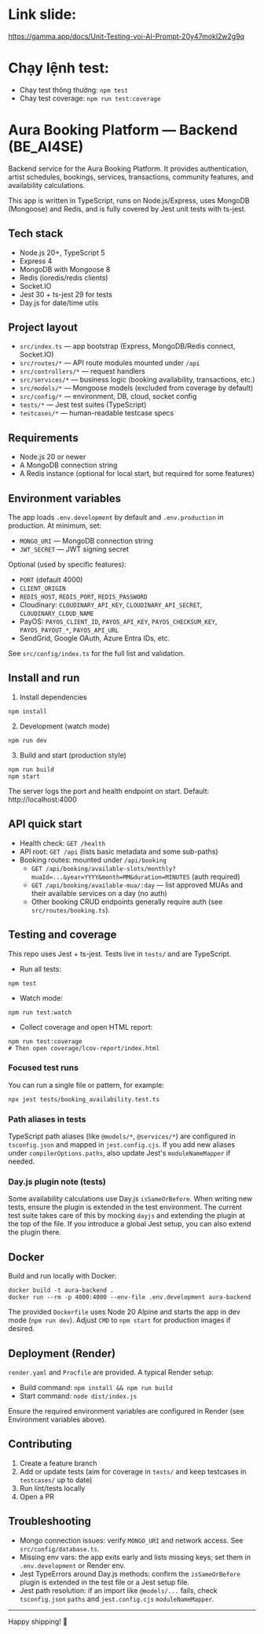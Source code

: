 # Link slide:

https://gamma.app/docs/Unit-Testing-voi-AI-Prompt-20y47mokl2w2g9q

# Chạy lệnh test:

- Chạy test thông thường: `npm test`
- Chay test coverage: `npm run test:coverage`

# Aura Booking Platform — Backend (BE_AI4SE)

Backend service for the Aura Booking Platform. It provides authentication, artist schedules, bookings, services, transactions, community features, and availability calculations.

This app is written in TypeScript, runs on Node.js/Express, uses MongoDB (Mongoose) and Redis, and is fully covered by Jest unit tests with ts-jest.

## Tech stack

- Node.js 20+, TypeScript 5
- Express 4
- MongoDB with Mongoose 8
- Redis (ioredis/redis clients)
- Socket.IO
- Jest 30 + ts-jest 29 for tests
- Day.js for date/time utils

## Project layout

- `src/index.ts` — app bootstrap (Express, MongoDB/Redis connect, Socket.IO)
- `src/routes/*` — API route modules mounted under `/api`
- `src/controllers/*` — request handlers
- `src/services/*` — business logic (booking availability, transactions, etc.)
- `src/models/*` — Mongoose models (excluded from coverage by default)
- `src/config/*` — environment, DB, cloud, socket config
- `tests/*` — Jest test suites (TypeScript)
- `testcases/*` — human-readable testcase specs

## Requirements

- Node.js 20 or newer
- A MongoDB connection string
- A Redis instance (optional for local start, but required for some features)

## Environment variables

The app loads `.env.development` by default and `.env.production` in production. At minimum, set:

- `MONGO_URI` — MongoDB connection string
- `JWT_SECRET` — JWT signing secret

Optional (used by specific features):

- `PORT` (default 4000)
- `CLIENT_ORIGIN`
- `REDIS_HOST`, `REDIS_PORT`, `REDIS_PASSWORD`
- Cloudinary: `CLOUDINARY_API_KEY`, `CLOUDINARY_API_SECRET`, `CLOUDINARY_CLOUD_NAME`
- PayOS: `PAYOS_CLIENT_ID`, `PAYOS_API_KEY`, `PAYOS_CHECKSUM_KEY`, `PAYOS_PAYOUT_*`, `PAYOS_API_URL`
- SendGrid, Google OAuth, Azure Entra IDs, etc.

See `src/config/index.ts` for the full list and validation.

## Install and run

1. Install dependencies

```
npm install
```

2. Development (watch mode)

```
npm run dev
```

3. Build and start (production style)

```
npm run build
npm start
```

The server logs the port and health endpoint on start. Default: http://localhost:4000

## API quick start

- Health check: `GET /health`
- API root: `GET /api` (lists basic metadata and some sub-paths)
- Booking routes: mounted under `/api/booking`
  - `GET /api/booking/available-slots/monthly?muaId=...&year=YYYY&month=MM&duration=MINUTES` (auth required)
  - `GET /api/booking/available-mua/:day` — list approved MUAs and their available services on a day (no auth)
  - Other booking CRUD endpoints generally require auth (see `src/routes/booking.ts`).

## Testing and coverage

This repo uses Jest + ts-jest. Tests live in `tests/` and are TypeScript.

- Run all tests:

```
npm test
```

- Watch mode:

```
npm run test:watch
```

- Collect coverage and open HTML report:

```
npm run test:coverage
# Then open coverage/lcov-report/index.html
```

### Focused test runs

You can run a single file or pattern, for example:

```
npx jest tests/booking_availability.test.ts
```

### Path aliases in tests

TypeScript path aliases (like `@models/*`, `@services/*`) are configured in `tsconfig.json` and mapped in `jest.config.cjs`. If you add new aliases under `compilerOptions.paths`, also update Jest's `moduleNameMapper` if needed.

### Day.js plugin note (tests)

Some availability calculations use Day.js `isSameOrBefore`. When writing new tests, ensure the plugin is extended in the test environment. The current test suite takes care of this by mocking `dayjs` and extending the plugin at the top of the file. If you introduce a global Jest setup, you can also extend the plugin there.

## Docker

Build and run locally with Docker:

```
docker build -t aura-backend .
docker run --rm -p 4000:4000 --env-file .env.development aura-backend
```

The provided `Dockerfile` uses Node 20 Alpine and starts the app in dev mode (`npm run dev`). Adjust `CMD` to `npm start` for production images if desired.

## Deployment (Render)

`render.yaml` and `Procfile` are provided. A typical Render setup:

- Build command: `npm install && npm run build`
- Start command: `node dist/index.js`

Ensure the required environment variables are configured in Render (see Environment variables above).

## Contributing

1. Create a feature branch
2. Add or update tests (aim for coverage in `tests/` and keep testcases in `testcases/` up to date)
3. Run lint/tests locally
4. Open a PR

## Troubleshooting

- Mongo connection issues: verify `MONGO_URI` and network access. See `src/config/database.ts`.
- Missing env vars: the app exits early and lists missing keys; set them in `.env.development` or Render env.
- Jest TypeErrors around Day.js methods: confirm the `isSameOrBefore` plugin is extended in the test file or a Jest setup file.
- Jest path resolution: if an import like `@models/...` fails, check `tsconfig.json` `paths` and `jest.config.cjs` `moduleNameMapper`.

---

Happy shipping! 🚀
